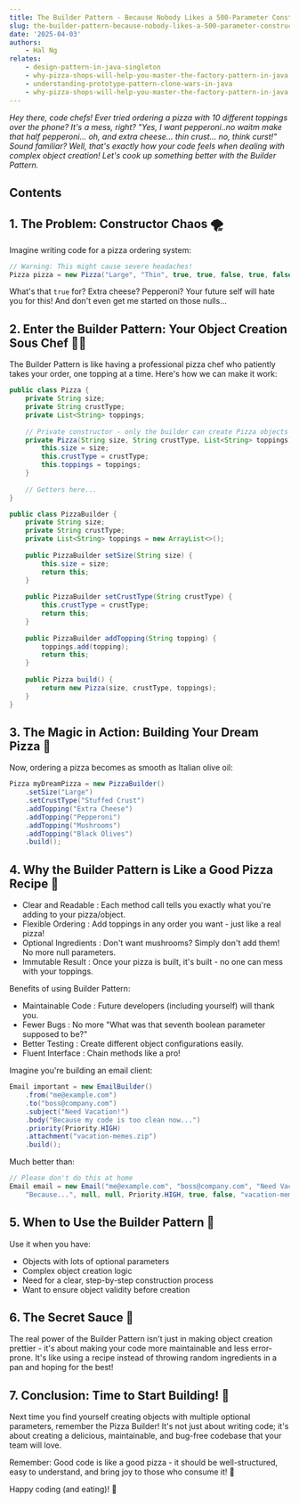 ```yaml
---
title: The Builder Pattern - Because Nobody Likes a 500-Parameter Constructor!
slug: the-builder-pattern-because-nobody-likes-a-500-parameter-constructor
date: '2025-04-03'
authors: 
    - Hal Ng
relates:
    - design-pattern-in-java-singleton
    - why-pizza-shops-will-help-you-master-the-factory-pattern-in-java
    - understanding-prototype-pattern-clone-wars-in-java
    - why-pizza-shops-will-help-you-master-the-factory-pattern-in-java
---
```


*Hey there, code chefs! Ever tried ordering a pizza with 10 different toppings over the phone? It's a mess, right? "Yes, I want pepperoni..no waitm make that half pepperoni... oh, and extra cheese... thin crust... no, think curst!" Sound familiar? Well, that's exactly how your code feels when dealing with complex object creation! Let's cook up something better with the Builder Pattern.*

## Contents

## 1. The Problem: Constructor Chaos 🌪️

Imagine writing code for a pizza ordering system:

```java
// Warning: This might cause severe headaches!
Pizza pizza = new Pizza("Large", "Thin", true, true, false, true, false, true, false, "Extra", null, true);
```

What's that `true` for? Extra cheese? Pepperoni? Your future self will hate you for this! And don't even get me started on those nulls...

## 2. Enter the Builder Pattern: Your Object Creation Sous Chef 👨‍🍳

The Builder Pattern is like having a professional pizza chef who patiently takes your order, one topping at a time. Here's how we can make it work:

```java
public class Pizza {
    private String size;
    private String crustType;
    private List<String> toppings;
    
    // Private constructor - only the builder can create Pizza objects
    private Pizza(String size, String crustType, List<String> toppings) {
        this.size = size;
        this.crustType = crustType;
        this.toppings = toppings;
    }
    
    // Getters here...
}

public class PizzaBuilder {
    private String size;
    private String crustType;
    private List<String> toppings = new ArrayList<>();
    
    public PizzaBuilder setSize(String size) {
        this.size = size;
        return this;
    }
    
    public PizzaBuilder setCrustType(String crustType) {
        this.crustType = crustType;
        return this;
    }
    
    public PizzaBuilder addTopping(String topping) {
        toppings.add(topping);
        return this;
    }
    
    public Pizza build() {
        return new Pizza(size, crustType, toppings);
    }
}
```

## 3. The Magic in Action: Building Your Dream Pizza 🎨

Now, ordering a pizza becomes as smooth as Italian olive oil:

```java
Pizza myDreamPizza = new PizzaBuilder()
    .setSize("Large")
    .setCrustType("Stuffed Crust")
    .addTopping("Extra Cheese")
    .addTopping("Pepperoni")
    .addTopping("Mushrooms")
    .addTopping("Black Olives")
    .build();
```

## 4. Why the Builder Pattern is Like a Good Pizza Recipe 🤔

- Clear and Readable : Each method call tells you exactly what you're adding to your pizza/object.
- Flexible Ordering : Add toppings in any order you want - just like a real pizza!
- Optional Ingredients : Don't want mushrooms? Simply don't add them! No more null parameters.
- Immutable Result : Once your pizza is built, it's built - no one can mess with your toppings.

Benefits of using Builder Pattern:

- Maintainable Code : Future developers (including yourself) will thank you.
- Fewer Bugs : No more "What was that seventh boolean parameter supposed to be?"
- Better Testing : Create different object configurations easily.
- Fluent Interface : Chain methods like a pro!

Imagine you're building an email client:

```java
Email important = new EmailBuilder()
    .from("me@example.com")
    .to("boss@company.com")
    .subject("Need Vacation!")
    .body("Because my code is too clean now...")
    .priority(Priority.HIGH)
    .attachment("vacation-memes.zip")
    .build();
```

Much better than:

```java
// Please don't do this at home
Email email = new Email("me@example.com", "boss@company.com", "Need Vacation!", 
    "Because...", null, null, Priority.HIGH, true, false, "vacation-memes.zip");
```

## 5. When to Use the Builder Pattern 🎯

Use it when you have:

- Objects with lots of optional parameters
- Complex object creation logic
- Need for a clear, step-by-step construction process
- Want to ensure object validity before creation

## 6. The Secret Sauce 🥫

The real power of the Builder Pattern isn't just in making object creation prettier - it's about making your code more maintainable and less error-prone. It's like using a recipe instead of throwing random ingredients in a pan and hoping for the best!

## 7. Conclusion: Time to Start Building! 🚀

Next time you find yourself creating objects with multiple optional parameters, remember the Pizza Builder! It's not just about writing code; it's about creating a delicious, maintainable, and bug-free codebase that your team will love.

Remember: Good code is like a good pizza - it should be well-structured, easy to understand, and bring joy to those who consume it! 🍕

Happy coding (and eating)! 🎉
